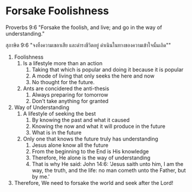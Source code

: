 # Forsake Foolishness

Proverbs 9:6 "Forsake the foolish, and live; and go in the way of understanding."

สุภาษิต 9:6 "จงทิ้งความเขลาเสีย และดำรงชีวิตอยู่ ดำเนินในทางของความเข้าใจนั้นเถิด""

1. Foolishness
	1. Is a lifestyle more than an action
		1. Taking that which is popular and doing it because it is popular
		2. A mode of living that only seeks the here and now
		3. No thought for the future.
	2. Ants are concidered the anti-thesis
		1. Always preparing for tomorrow
		2. Don't take anything for granted
2. Way of Understanding
	1. A lifestyle of seeking the best
		1. By knowing the past and what it caused
		2. Knowing the now and what it will produce in the future
		3. What is in the future
	2. Only one that knows the future truly has understanding
		1. Jesus alone know all the future
		2. From the beginning to the End is His knowledge
		3. Therefore, He alone is the way of understanding
		4. That is why He said: 
			John 14:6: 'Jesus saith unto him, I am the way, the truth, and the life: no man cometh unto the Father, but by me.'
3. Therefore, We need to forsake the world and seek after the Lord!